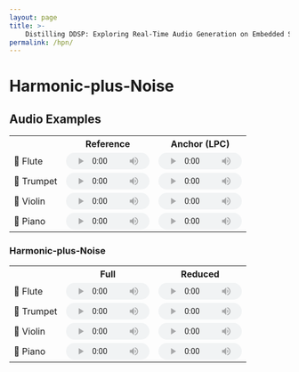 ```yaml
---
layout: page
title: >-
    Distilling DDSP: Exploring Real-Time Audio Generation on Embedded Systems
permalink: /hpn/
---
```


# Harmonic-plus-Noise

## Audio Examples

<table>
  <tr>
    <th></th>
    <th style="text-align: center;">Reference</th>
    <th style="text-align: center;">Anchor (LPC)</th>
  </tr>
  <tr>
    <td>🪈 Flute</td>
    <td>
      <audio controls style="width: 150px; height: 30px;">
        <source src="{{ site.baseurl}}/examples/sounds/ism.wav" type="audio/mpeg">
        Your browser does not support the audio tag.
      </audio>
    </td>
    <td>
      <audio controls style="width: 150px; height: 30px;">
        <source src="{{ site.baseurl}}/examples/sounds/ism.wav" type="audio/mpeg">
        Your browser does not support the audio tag.
      </audio>
    </td>
  </tr>
  <tr>
    <td>🎺 Trumpet</td>
    <td>
      <audio controls style="width: 150px; height: 30px;">
        <source src="{{ site.baseurl}}/examples/sounds/ism.wav" type="audio/mpeg">
        Your browser does not support the audio tag.
      </audio>
    </td>
    <td>
      <audio controls style="width: 150px; height: 30px;">
        <source src="{{ site.baseurl}}/examples/sounds/ism.wav" type="audio/mpeg">
        Your browser does not support the audio tag.
      </audio>
    </td>
  </tr>
  <tr>
    <td>🎻 Violin</td>
    <td>
      <audio controls style="width: 150px; height: 30px;">
        <source src="{{ site.baseurl}}/examples/sounds/ism.wav" type="audio/mpeg">
        Your browser does not support the audio tag.
      </audio>
    </td>
    <td>
      <audio controls style="width: 150px; height: 30px;">
        <source src="{{ site.baseurl}}/examples/sounds/ism.wav" type="audio/mpeg">
        Your browser does not support the audio tag.
      </audio>
    </td>
  </tr>
  <tr>
    <td>🎹 Piano</td>
    <td>
      <audio controls style="width: 150px; height: 30px;">
        <source src="{{ site.baseurl}}/examples/sounds/ism.wav" type="audio/mpeg">
        Your browser does not support the audio tag.
      </audio>
    </td>
    <td>
      <audio controls style="width: 150px; height: 30px;">
        <source src="{{ site.baseurl}}/examples/sounds/ism.wav" type="audio/mpeg">
        Your browser does not support the audio tag.
      </audio>
    </td>
  </tr>
</table> 

### Harmonic-plus-Noise

<table>
  <tr>
    <th></th>
    <th style="text-align: center;">Full</th>
    <th style="text-align: center;">Reduced</th>
  </tr>
  <tr>
    <td>🪈 Flute</td>
    <td>
      <audio controls style="width: 150px; height: 30px;">
        <source src="{{ site.baseurl}}/examples/sounds/ism.wav" type="audio/mpeg">
        Your browser does not support the audio tag.
      </audio>
    </td>
    <td>
      <audio controls style="width: 150px; height: 30px;">
        <source src="{{ site.baseurl}}/examples/sounds/ism.wav" type="audio/mpeg">
        Your browser does not support the audio tag.
      </audio>
    </td>
  </tr>
  <tr>
    <td>🎺 Trumpet</td>
    <td>
      <audio controls style="width: 150px; height: 30px;">
        <source src="{{ site.baseurl}}/examples/sounds/ism.wav" type="audio/mpeg">
        Your browser does not support the audio tag.
      </audio>
    </td>
    <td>
      <audio controls style="width: 150px; height: 30px;">
        <source src="{{ site.baseurl}}/examples/sounds/ism.wav" type="audio/mpeg">
        Your browser does not support the audio tag.
      </audio>
    </td>
  </tr>
  <tr>
    <td>🎻 Violin</td>
    <td>
      <audio controls style="width: 150px; height: 30px;">
        <source src="{{ site.baseurl}}/examples/sounds/ism.wav" type="audio/mpeg">
        Your browser does not support the audio tag.
      </audio>
    </td>
    <td>
      <audio controls style="width: 150px; height: 30px;">
        <source src="{{ site.baseurl}}/examples/sounds/ism.wav" type="audio/mpeg">
        Your browser does not support the audio tag.
      </audio>
    </td>
  </tr>
  <tr>
    <td>🎹 Piano</td>
    <td>
      <audio controls style="width: 150px; height: 30px;">
        <source src="{{ site.baseurl}}/examples/sounds/ism.wav" type="audio/mpeg">
        Your browser does not support the audio tag.
      </audio>
    </td>
    <td>
      <audio controls style="width: 150px; height: 30px;">
        <source src="{{ site.baseurl}}/examples/sounds/ism.wav" type="audio/mpeg">
        Your browser does not support the audio tag.
      </audio>
    </td>
  </tr>
</table> 

